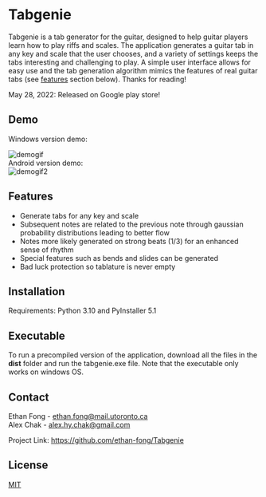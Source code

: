 # Tabgenie

Tabgenie is a tab generator for the guitar, designed to help guitar players learn how to play riffs and scales. The application generates a guitar tab in any key and scale that the user chooses, and a variety of settings keeps the tabs interesting and challenging to play. A simple user interface allows for easy use and the tab generation algorithm mimics the features of real guitar tabs (see [features](#features) section below). Thanks for reading!

May 28, 2022: Released on Google play store!

## Demo
Windows version demo:  

  ![demogif](https://github.com/ethan-fong/Tabgenie/blob/main/docs/Recording%202022-05-19%20at%2001.38.49.gif)  
Android version demo:  
  ![demogif2](https://github.com/ethan-fong/Tabgenie/blob/main/docs/newscreencap.gif)

## Features

- Generate tabs for any key and scale
- Subsequent notes are related to the previous note through gaussian probability distributions leading to better flow
- Notes more likely generated on strong beats (1/3) for an enhanced sense of rhythm
- Special features such as bends and slides can be generated
- Bad luck protection so tablature is never empty

## Installation
Requirements: Python 3.10 and PyInstaller 5.1


## Executable

To run a precompiled version of the application, download all the files in the **dist** folder and run the tabgenie.exe file. Note that the executable only works on windows OS.

## Contact

Ethan Fong - ethan.fong@mail.utoronto.ca  
Alex Chak - alex.hy.chak@gmail.com

Project Link: https://github.com/ethan-fong/Tabgenie

## License
[MIT](https://choosealicense.com/licenses/mit/)
